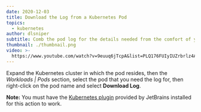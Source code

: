 ```yaml
---
date: 2020-12-03
title: Download the Log from a Kubernetes Pod
topics:
  - kubernetes
author: dlsniper
subtitle: Comb the pod log for the details needed from the comfort of your computer.
thumbnail: ./thumbnail.png
video: >-
  https://www.youtube.com/watch?v=9euuq6jTcpA&list=PLQ176FUIyIUZrbrlz4AY1V8VzBJKZyVlW&index=50
---
```


Expand the Kubernetes cluster in which the pod resides, then the _Workloads | Pods_ section, select the pod that you need the log for, then right-click on the pod name and select **Download Log**.

**Note:** You must have the [Kubernetes plugin](https://plugins.jetbrains.com/plugin/10485-kubernetes) provided by JetBrains installed for this action to work.
